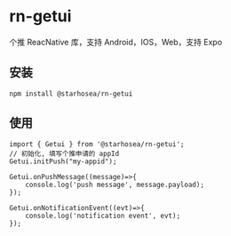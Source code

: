 # rn-getui
个推 ReacNative 库，支持 Android，IOS，Web，支持 Expo

## 安装
```
npm install @starhosea/rn-getui
```

## 使用
```
import { Getui } from '@starhosea/rn-getui';
// 初始化, 填写个推申请的 appId
Getui.initPush("my-appid");

Getui.onPushMessage((message)=>{
    console.log('push message', message.payload);
});

Getui.onNotificationEvent((evt)=>{
    console.log('notification event', evt);
});
```